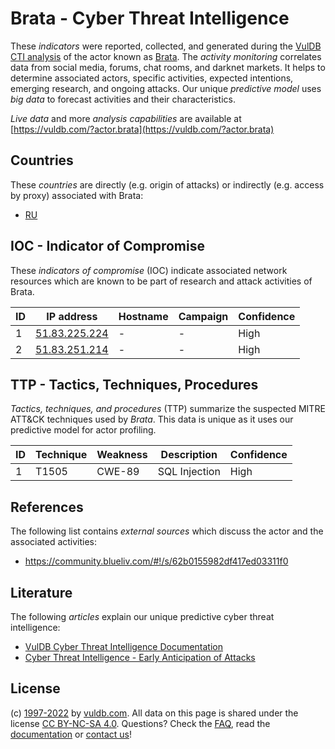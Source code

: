 # Brata - Cyber Threat Intelligence

These _indicators_ were reported, collected, and generated during the [VulDB CTI analysis](https://vuldb.com/?kb.cti) of the actor known as [Brata](https://vuldb.com/?actor.brata). The _activity monitoring_ correlates data from social media, forums, chat rooms, and darknet markets. It helps to determine associated actors, specific activities, expected intentions, emerging research, and ongoing attacks. Our unique _predictive model_ uses _big data_ to forecast activities and their characteristics.

_Live data_ and more _analysis capabilities_ are available at [https://vuldb.com/?actor.brata](https://vuldb.com/?actor.brata)

## Countries

These _countries_ are directly (e.g. origin of attacks) or indirectly (e.g. access by proxy) associated with Brata:

* [RU](https://vuldb.com/?country.ru)

## IOC - Indicator of Compromise

These _indicators of compromise_ (IOC) indicate associated network resources which are known to be part of research and attack activities of Brata.

ID | IP address | Hostname | Campaign | Confidence
-- | ---------- | -------- | -------- | ----------
1 | [51.83.225.224](https://vuldb.com/?ip.51.83.225.224) | - | - | High
2 | [51.83.251.214](https://vuldb.com/?ip.51.83.251.214) | - | - | High

## TTP - Tactics, Techniques, Procedures

_Tactics, techniques, and procedures_ (TTP) summarize the suspected MITRE ATT&CK techniques used by _Brata_. This data is unique as it uses our predictive model for actor profiling.

ID | Technique | Weakness | Description | Confidence
-- | --------- | -------- | ----------- | ----------
1 | T1505 | CWE-89 | SQL Injection | High

## References

The following list contains _external sources_ which discuss the actor and the associated activities:

* https://community.blueliv.com/#!/s/62b0155982df417ed03311f0

## Literature

The following _articles_ explain our unique predictive cyber threat intelligence:

* [VulDB Cyber Threat Intelligence Documentation](https://vuldb.com/?kb.cti)
* [Cyber Threat Intelligence - Early Anticipation of Attacks](https://www.scip.ch/en/?labs.20201022)

## License

(c) [1997-2022](https://vuldb.com/?kb.changelog) by [vuldb.com](https://vuldb.com/?kb.about). All data on this page is shared under the license [CC BY-NC-SA 4.0](https://creativecommons.org/licenses/by-nc-sa/4.0/). Questions? Check the [FAQ](https://vuldb.com/?kb.faq), read the [documentation](https://vuldb.com/?kb) or [contact us](https://vuldb.com/?contact)!

